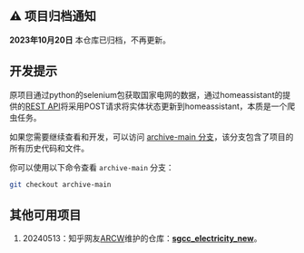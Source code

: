 ## ⚠️  项目归档通知

**2023年10月20日**  本仓库已归档，不再更新。 

## 开发提示

原项目通过python的selenium包获取国家电网的数据，通过homeassistant的提供的[REST API](https://developers.home-assistant.io/docs/api/rest/)将采用POST请求将实体状态更新到homeassistant，本质是一个爬虫任务。

如果您需要继续查看和开发，可以访问 [archive-main 分支](https://github.com/renhai-lab/sgcc_electricity/tree/archive-main)，该分支包含了项目的所有历史代码和文件。

你可以使用以下命令查看 `archive-main` 分支：

```bash
git checkout archive-main
```

## 其他可用项目

1. 20240513：知乎网友[ARCW](https://www.zhihu.com/people/arcw)维护的仓库：**[sgcc_electricity_new](https://github.com/ARC-MX/sgcc_electricity_new)**。
